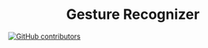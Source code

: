 <h1 align="center">Gesture Recognizer

</h1>

[![GitHub contributors](https://img.shields.io/github/contributors/Karthikeshwar1/CodeCamp1.0)](https://GitHub.com/Karthikeshwar/CodeCamp1.0/contributors/)
